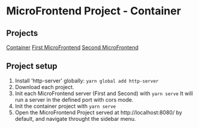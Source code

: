 # MicroFrontend Project - Container

## Projects

[Container](https://github.com/juandiegombr/vue-microfrontend-container)
[First MicroFrontend](https://github.com/juandiegombr/vue-microfrontend-first-page)
[Second MicroFrontend](https://github.com/juandiegombr/vue-microfrontend-second-page)

## Project setup

1. Install 'http-server' globally: ``yarn global add http-server``
2. Download each project.
3. Init each MicroFrontend server (First and Second) with ``yarn serve``
   It will run a server in the defined port with cors mode.
4. Init the container project with ``yarn serve``
5. Open the MicroFrontend Project served at http://localhost:8080/ by default, and navigate throught the sidebar menu.